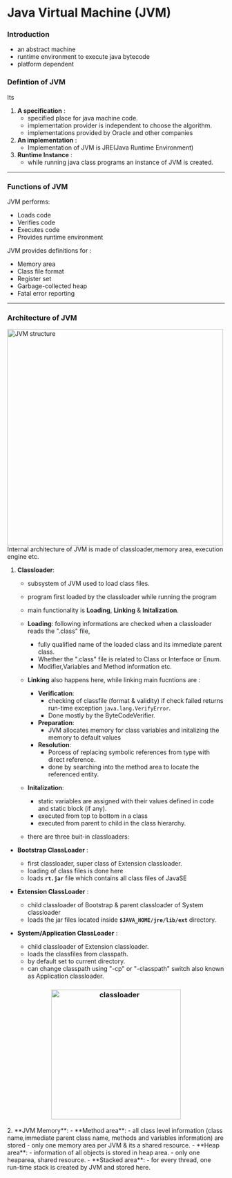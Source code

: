 # Java Virtual Machine (JVM)
### Introduction
- an abstract machine 
- runtime environment to execute java bytecode 
- platform dependent
### Defintion of JVM
Its <br>
1. **A specification** :
    - specified place for java machine code. 
    - implementation provider is independent to choose the algorithm. 
    - implementations provided by Oracle and other companies 
2. **An implementation** :
    - Implementation of JVM is JRE(Java Runtime Environment)
3. **Runtime Instance** :
    - while running java class programs an instance of JVM is created. 
---
### Functions of JVM
JVM performs:
- Loads code 
- Verifies code 
- Executes code 
- Provides runtime environment

JVM provides definitions for :
- Memory area
- Class file format 
- Register set 
- Garbage-collected heap
- Fatal error reporting

----
### Architecture of JVM
<img src="https://static.javatpoint.com/images/jvm-architecture.png" alt="JVM structure" height="500px" align="center">
<br>
Internal architecture of JVM is made of classloader,memory area, execution engine etc.

1. **Classloader**:
    - subsystem of JVM used to load class files. 
    - program first loaded by the classloader while running the program 
    - main functionality is **Loading**, **Linking** & **Initalization**.
    - **Loading**: following informations are checked when a classloader reads the ".class" file, 
        - fully qualified name of the loaded class and its immediate parent class.
        - Whether the ".class" file is related to Class or Interface or Enum.
        - Modifier,Variables and Method information etc.
    - **Linking** also happens here, while linking main fucntions are : <br>
        - **Verification**: 
            - checking of classfile (format & validity) if check failed returns run-time exception `java.lang.VerifyError`.
            - Done mostly by the ByteCodeVerifier.
        - **Preparation**: 
            - JVM allocates memory for class variables and initalizing the memory to default values
        - **Resolution**: 
            - Porcess of replacing symbolic references from type with direct reference. 
            - done by searching into the method area to locate the referenced entity.
    - **Initalization**: 
        - static variables are assigned with their values defined in code and static block (if any).
        - executed from top to bottom in a class 
        - executed from parent to child in the class hierarchy.

    - there are three buit-in classloaders: 
 - **Bootstrap ClassLoader** : 
    - first classloader, super class of Extension classloader. 
    - loading of class files is done here 
    - loads **`rt.jar`** file which contains all class files of JavaSE 
    
 - **Extension ClassLoader** :
    - child classloader of Bootstrap & parent classloader of System classloader 
    - loads the jar files located inside **`$JAVA_HOME/jre/lib/ext`** directory.
 - **System/Application ClassLoader** :
    - child classloader of Extension classloader. 
    - loads the classfiles from classpath. 
    - by default set to current directory.
    - can change classpath using "-cp" or "-classpath" switch also known as Application classloader.
  <h3 align="center">
    <img src="https://media.geeksforgeeks.org/wp-content/uploads/jvmclassloader.jpg" alt="classloader" height="300px" align="center">
   </h3>
2. **JVM Memory**:
    - **Method area**: 
       - all class level information (class name,immediate parent class name, methods and variables information) are stored 
       - only one memory area per JVM & its a shared resource. 
    - **Heap area**: 
        - information of all objects is stored in heap area. 
        - only one heaparea, shared resource. 
    - **Stacked area**:
        - for every thread, one run-time stack is created by JVM and stored here. 
         

 
